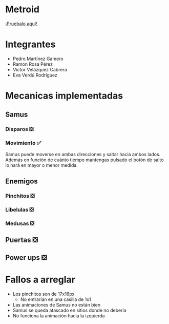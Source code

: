 # Metroid
[¡Pruebalo aquí!](https://pemaga12.github.io/Metroid/)
# Integrantes
* Pedro Martínez Gamero
* Ramon Rosa Pérez
* Victor Velázquez Cabrera
* Eva Verdú Rodríguez

# Mecanicas implementadas
## Samus
### Disparos ❎
### Movimiento ✅
Samus puede moverse en ambas direcciones y saltar hacia ambos lados. Además en función de cuánto tiempo mantengas pulsado el botón de salto lo hará en mayor o menor medida.
## Enemigos
### Pinchitos ❎
### Libelulas ❎
### Medusas ❎
## Puertas ❎
## Power ups ❎

# Fallos a arreglar
* Los pinchitos son de 17x16px
  * No entrarían en una casilla de 1x1
* Las animaciones de Samus no están bien
* Samus se queda atascado en sitios donde no debería
* No funciona la animación hacia la izquierda

